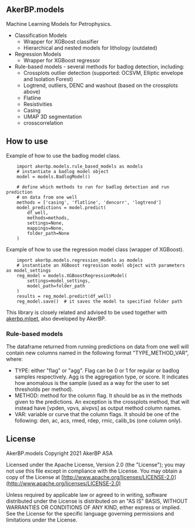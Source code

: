 ## AkerBP.models

Machine Learning Models for Petrophysics.

- Classification Models
    - Wrapper for XGBoost classifier
    - Hierarchical and nested models for lithology (outdated)
- Regression Models
    - Wrapper for XGBoost regressor
- Rule-based models - several methods for badlog detection, including:
    - Crossplots outlier detection (supported: OCSVM, Elliptic envelope and Isolation Forest)
    - Logtrend, outliers, DENC and washout (based on the crossplots above)
    - Flatline
    - Resistivities
    - Casing
    - UMAP 3D segmentation
    - crosscorrelation

## How to use

Example of how to use the badlog model class.

        import akerbp.models.rule_based_models as models
        # instantiate a badlog model object
        model = models.BadlogModel()

        # define which methods to run for badlog detection and run prediction
        # on data from one well
        methods = ['casing', 'flatline', 'dencorr', 'logtrend']
        model_predictions = model.predict(
            df_well,
            methods=methods,
            settings=None,
            mappings=None,
            folder_path=None
        )

Example of how to use the regression model class (wrapper of XGBoost).

        import akerbp.models.regression_models as models
        # instantiate an XGBoost regression model object with parameters as model_settings
        reg_model = models.XGBoostRegressionModel(
            settings=model_settings,
            model_path=folder_path
        )
        results = reg_model.predict(df_well)
        reg_model.save()  # it saves the model to specified folder path

This library is closely related and advised to be used together with [akerbp.mlpet](https://pypi.org/project/akerbp.mlpet/), also developed by AkerBP.

### Rule-based models

The dataframe returned from running predictions on data from one well will contain new columns named in the following format "TYPE_METHOD_VAR", where:

- TYPE: either "flag" or "agg". Flag can be 0 or 1 for regular or badlog samples respectively. Agg is the aggregation type, or score. It indicates how anomalous is the sample (used as a way for the user to set thresholds per method).
- METHOD: method for the column flag. It should be as in the methods given to the predictions. An exception is the crossplots method, that will instead have [vpden, vpvs, aivpvs] as output method column names.
- VAR: variable or curve that the column flags. It should be one of the following: den, ac, acs, rmed, rdep, rmic, calib_bs (one column only).


## License

AkerBP.models Copyright 2021 AkerBP ASA

Licensed under the Apache License, Version 2.0 (the "License");
you may not use this file except in compliance with the License.
You may obtain a copy of the License at [http://www.apache.org/licenses/LICENSE-2.0](http://www.apache.org/licenses/LICENSE-2.0)

Unless required by applicable law or agreed to in writing, software
distributed under the License is distributed on an "AS IS" BASIS,
WITHOUT WARRANTIES OR CONDITIONS OF ANY KIND, either express or implied.
See the License for the specific language governing permissions and
limitations under the License.
